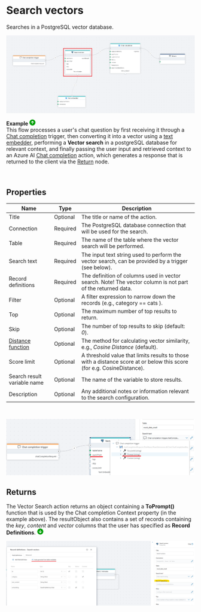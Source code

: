 # Search vectors
Searches in a PostgreSQL vector database.


![img](../../../../images/flow/postgres-vector-search.png)


**Example** ![img](../../../../images/strz.jpg)  
This flow processes a user's chat question by first receiving it through a [Chat completion](../../triggers/ai/chat-completion-trigger.md) trigger, then converting it into a vector using a [text embedder](../azure-ai/text-embedder.md), performing a **Vector search** in a postgreSQL database for relevant context, and finally passing the user input and retrieved context to an Azure AI [Chat completion](../azure-ai/chat-completion.md) action, which generates a response that is returned to the client via the [Return](../built-in/return.md) node.

</br>

## Properties

| Name                         | Type      | Description                                                                                      |
|------------------------------|-----------|--------------------------------------------------------------------------------------------------|
| Title                    | Optional  | The title or name of the action. |
| Connection               | Required  | The PostgreSQL database connection that will be used for the search.          |
| Table                    | Required  | The name of the table where the vector search will be performed. |
| Search text              | Required  | The input text string used to perform the vector search, can be provided by a trigger (see below). |
| Record definitions       | Required  | The definition of columns used in vector search. Note! The vector column is not part of the returned data. |
| Filter                   | Optional  | A filter expression to narrow down the records (e.g., category == cats ). |
| Top                      | Optional  | The maximum number of top results to return. |
| Skip                     | Optional  | The number of top results to skip (default: *0*). |
| [Distance function](https://learn.microsoft.com/en-us/azure/cosmos-db/gen-ai/distance-functions)  | Optional  | The method for calculating vector similarity, e.g., *Cosine Distance* (default). |
| Score limit    | Optional  | A threshold value that limits results to those with a distance score at or below this score (for e.g. CosineDistance). |
| Search result variable name | Optional | The name of the variable to store results. |
| Description              | Optional  | Any additional notes or information relevant to the search configuration. |

</br>

![img](../../../../images/flow/postgres-vector-search2.png)

## Returns 

The Vector Search action returns an object containing a **ToPrompt()** function that is used by the Chat completion Context property (in the example above). The resultObject also contains a set of records containing the *key*, *content* and *vector* columns that the user has specified as **Record Definitions**. ![img](../../../../images/strz2.jpg) 



![img](../../../../images/flow/postgres-vector-search3.png)
